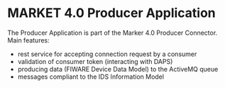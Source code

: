 # MARKET 4.0 Producer Application 
The Producer Application is part of the Marker 4.0 Producer Connector. Main features:
* rest service for accepting connection request by a consumer
* validation of consumer token (interacting with DAPS)
* producing data (FIWARE Device Data Model) to the ActiveMQ queue
* messages compliant to the IDS Information Model

